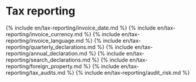 # Tax reporting

{% include en/tax-reporting/invoice_date.md %}
{% include en/tax-reporting/invoice_currency.md %}
{% include en/tax-reporting/invoice_language.md %}
{% include en/tax-reporting/quarterly_declarations.md %}
{% include en/tax-reporting/annual_declaration.md %}
{% include en/tax-reporting/search_declarations.md %}
{% include en/tax-reporting/foreign_property.md %}
{% include en/tax-reporting/tax_audits.md %}
{% include en/tax-reporting/audit_risk.md %}
